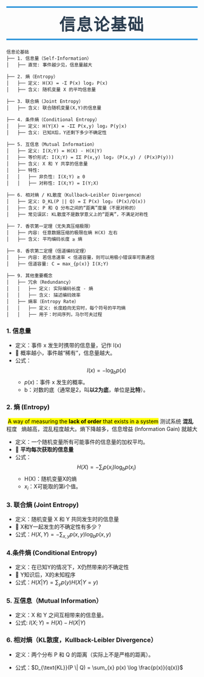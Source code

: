 <h1 style=" text-align: center; font-size: 3em; font-family: 'Georgia', serif; color: #2c3e50; margin: 0.5em 0; padding: 10px 0; border-top: 4px solid #3498db; border-bottom: 4px solid #3498db; text-transform: uppercase; letter-spacing: 3px;"> 信息论基础</h1>


```text
信息论基础
├── 1. 信息量（Self-Information）
│   ├── 直觉: 事件越少见，信息量越大

├── 2. 熵（Entropy）
│   ├── 定义: H(X) = -Σ P(x) log₂ P(x)
│   ├── 含义: 随机变量 X 的平均信息量

├── 3. 联合熵（Joint Entropy）
│   ├── 含义: 联合随机变量(X,Y)的信息量

├── 4. 条件熵（Conditional Entropy）
│   ├── 定义: H(Y|X) = -ΣΣ P(x,y) log₂ P(y|x)
│   ├── 含义: 已知X后，Y还剩下多少不确定性

├── 5. 互信息（Mutual Information）
│   ├── 定义: I(X;Y) = H(X) - H(X|Y)
│   ├── 等价形式: I(X;Y) = ΣΣ P(x,y) log₂ (P(x,y) / (P(x)P(y)))
│   ├── 含义: X 和 Y 共享的信息量
│   ├── 特性: 
│   │   ├── 非负性: I(X;Y) ≥ 0
│   │   ├── 对称性: I(X;Y) = I(Y;X)

├── 6. 相对熵 / KL散度（Kullback–Leibler Divergence）
│   ├── 定义: D_KL(P || Q) = Σ P(x) log₂ (P(x)/Q(x))
│   ├── 含义: P 和 Q 分布之间的“距离”度量（不是对称的）
│   ├── 常见误区: KL散度不是数学意义上的“距离”，不满足对称性

├── 7. 香农第一定理（无失真压缩极限）
│   ├── 内容: 任意数据压缩的极限在熵 H(X) 左右
│   ├── 含义: 平均编码长度 ≥ 熵

├── 8. 香农第二定理（信道编码定理）
│   ├── 内容: 若信息速率 < 信道容量，则可以用极小错误率可靠通信
│   ├── 信道容量: C = max_{p(x)} I(X;Y)

├── 9. 其他重要概念
│   ├── 冗余（Redundancy）
│   │   ├── 定义: 实际编码长度 - 熵
│   │   ├── 含义: 描述编码效率
│   ├── 熵率（Entropy Rate）
│   │   ├── 定义: 长度趋向无穷时，每个符号的平均熵
│   │   ├── 用于：时间序列，马尔可夫过程
```


### 1. 信息量

- 定义：事件 x 发生时携带的信息量，记作 I(x)
- 🧠 概率越小，事件越“稀有”，信息量越大。
- 公式：$$I(x) = -\log_b p(x)$$
	-  $p(x)$：事件 x 发生的概率。
	- b：对数的底（通常是2，叫**以2为底**，单位是**比特**）。
	
### 2. 熵 (Entropy)

 <font style="background-color:yellow; color:black">A way of measuring the **lack of order** that exists in a system</font> 测试系统 **混乱** 程度
 
熵越高，混乱程度越大。熵下降越多，信息增益 (Information Gain) 就越大
	
- 定义：一个随机变量所有可能事件的信息量的加权平均。
- 🧠 **平均每次获取的信息量**
- 公式：$$H(X) = -\sum_{i} p(x_i) \log_b p(x_i)$$
	- H(X)：随机变量X的熵
	- $x_i$：X可能取的第i个值。
	
### 3. 联合熵 (Joint Entropy)
	
- 定义：随机变量 X 和 Y 共同发生时的信息量
- 🧠 X和Y一起发生的不确定性有多少？
- 公式：$H(X,Y) = -\sum_{x,y} p(x,y) \log_b p(x,y)$
	
### 4.条件熵 (Conditional Entropy)
	
- 定义：在已知Y的情况下，X仍然带来的不确定性
- 🧠 Y知识后，X的未知程序
- 公式：$H(X|Y) = \sum_{y} p(y) H(X|Y=y)$

### **5. 互信息（Mutual Information）**

- 定义：X 和 Y 之间互相带来的信息量。
- 公式: $I(X;Y) = H(X) - H(X|Y)$

### **6. 相对熵（KL散度，Kullback-Leibler Divergence）**
	
- 定义：两个分布 P 和 Q 的距离（实际上不是严格的距离）。
    
- 公式：$D_{\text{KL}}(P \| Q) = \sum_{x} p(x) \log \frac{p(x)}{q(x)}$
  